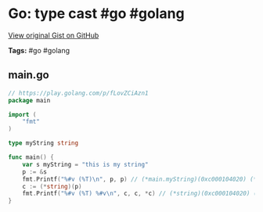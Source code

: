 # Go: type cast #go #golang

[View original Gist on GitHub](https://gist.github.com/Integralist/dba19204e096bf43d0e6274d118d8da3)

**Tags:** #go #golang

## main.go

```go
// https://play.golang.com/p/fLovZCiAzn1
package main

import (
	"fmt"
)

type myString string

func main() {
	var s myString = "this is my string"
	p := &s
	fmt.Printf("%#v (%T)\n", p, p) // (*main.myString)(0xc000104020) (*main.myString)
	c := (*string)(p)
	fmt.Printf("%#v (%T) %#v\n", c, c, *c) // (*string)(0xc000104020) (*string) "this is my string"
}
```

